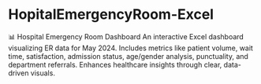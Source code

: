 # HopitalEmergencyRoom-Excel
📊 Hospital Emergency Room Dashboard An interactive Excel dashboard visualizing ER data for May 2024. Includes metrics like patient volume, wait time, satisfaction, admission status, age/gender analysis, punctuality, and department referrals. Enhances healthcare insights through clear, data-driven visuals.
